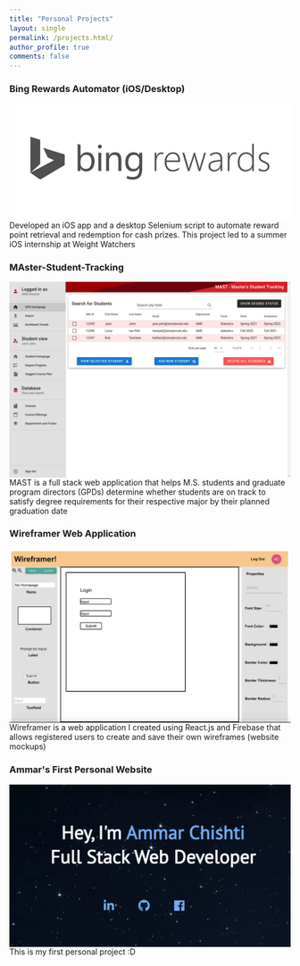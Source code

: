 ```yaml
---
title: "Personal Projects"
layout: single
permalink: /projects.html/
author_profile: true
comments: false
---
```



<html>
    <div class="projects">
      <p>
        <h3> Bing Rewards Automator (iOS/Desktop) </h3>
        <a href="https://github.com/Ammar-Chishti/Bing-Rewards-Automator-IOS" target="_blank">
        <img src="../assets/images/Bing-Rewards.png"/>
        </a>
        <span>
          Developed an iOS app and a desktop Selenium script to automate reward point retrieval and redemption for cash prizes. This project led to a summer iOS internship at Weight Watchers
        </span>
      </p>
      <p>
        <h3>MAster-Student-Tracking</h3>
            <a href="https://github.com/Ammar-Chishti/MAster-Student-Tracking" target="_blank">
            <img src="../assets/images/MAST.png"/>
            </a>
        <span>
         MAST is a full stack web application that helps M.S. students and graduate program directors (GPDs) determine whether students are on track to satisfy degree requirements for their respective major by their planned graduation date
        </span>
      </p>
      <p>
        <h3>Wireframer Web Application</h3>
            <a href="https://github.com/Ammar-Chishti/Wireframer-Web-Application" target="_blank">
            <img src="../assets/images/Wireframer.png"/>
            </a>
        <span>
         Wireframer is a web application I created using React.js and Firebase that allows registered users to create and save their own wireframes (website mockups)
        </span>
      </p>
      <p>
        <h3>Ammar's First Personal Website</h3>
          <a href="https://github.com/Ammar-Chishti/PersonalSite2" target="_blank">
            <img src="../assets/images/PersonalWebsite2.png"/>
          </a>
          <span>
            This is my first personal project :D
          </span>
      </p>
    </div>
</html>


<style>
.projects img {
    padding-right: 2%;
    float: left;
}

</style>
